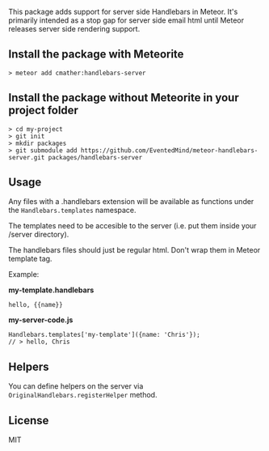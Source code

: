 This package adds support for server side Handlebars in Meteor. It's primarily
intended as a stop gap for server side email html until Meteor releases server
side rendering support.

## Install the package with Meteorite
`> meteor add cmather:handlebars-server`

## Install the package without Meteorite in your project folder
```
> cd my-project
> git init
> mkdir packages
> git submodule add https://github.com/EventedMind/meteor-handlebars-server.git packages/handlebars-server
```

## Usage

Any files with a .handlebars extension will be available as functions under the
`Handlebars.templates` namespace. 

The templates need to be accesible to the server (i.e. put them inside your /server directory).

The handlebars files should just be regular html. Don't wrap them in Meteor template tag.

Example:

**my-template.handlebars**
```
hello, {{name}}
```

**my-server-code.js**
```
Handlebars.templates['my-template']({name: 'Chris'});
// > hello, Chris
```

## Helpers

You can define helpers on the server via `OriginalHandlebars.registerHelper` method.

## License
MIT
